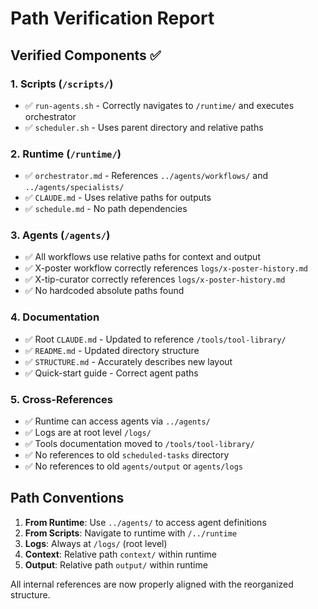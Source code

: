 # Path Verification Report

## Verified Components ✅

### 1. Scripts (`/scripts/`)
- ✅ `run-agents.sh` - Correctly navigates to `/runtime/` and executes orchestrator
- ✅ `scheduler.sh` - Uses parent directory and relative paths

### 2. Runtime (`/runtime/`)
- ✅ `orchestrator.md` - References `../agents/workflows/` and `../agents/specialists/`
- ✅ `CLAUDE.md` - Uses relative paths for outputs
- ✅ `schedule.md` - No path dependencies

### 3. Agents (`/agents/`)
- ✅ All workflows use relative paths for context and output
- ✅ X-poster workflow correctly references `logs/x-poster-history.md`
- ✅ X-tip-curator correctly references `logs/x-poster-history.md`
- ✅ No hardcoded absolute paths found

### 4. Documentation
- ✅ Root `CLAUDE.md` - Updated to reference `/tools/tool-library/`
- ✅ `README.md` - Updated directory structure
- ✅ `STRUCTURE.md` - Accurately describes new layout
- ✅ Quick-start guide - Correct agent paths

### 5. Cross-References
- ✅ Runtime can access agents via `../agents/`
- ✅ Logs are at root level `/logs/`
- ✅ Tools documentation moved to `/tools/tool-library/`
- ✅ No references to old `scheduled-tasks` directory
- ✅ No references to old `agents/output` or `agents/logs`

## Path Conventions

1. **From Runtime**: Use `../agents/` to access agent definitions
2. **From Scripts**: Navigate to runtime with `/../runtime`
3. **Logs**: Always at `/logs/` (root level)
4. **Context**: Relative path `context/` within runtime
5. **Output**: Relative path `output/` within runtime

All internal references are now properly aligned with the reorganized structure.